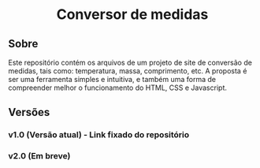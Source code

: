 <h1 align="center">Conversor de medidas</h1>

## Sobre

Este repositório contém os arquivos de um projeto de site de conversão de medidas, tais como: temperatura, massa, comprimento, etc. A proposta é ser uma ferramenta simples e intuitiva, e também uma forma de compreender melhor o funcionamento do HTML, CSS e Javascript.

## Versões

### v1.0 (Versão atual) - Link fixado do repositório

### v2.0 (Em breve)
